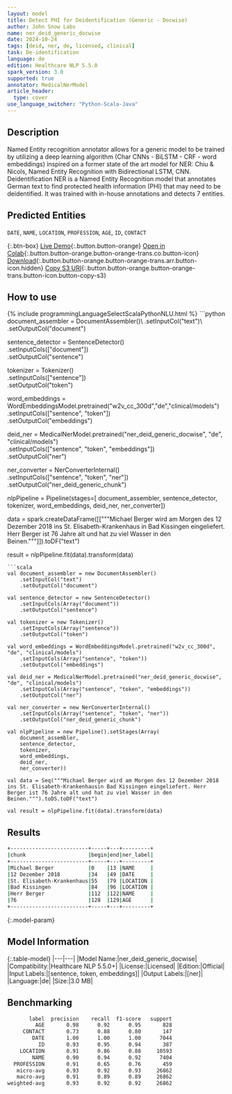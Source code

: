 ```yaml
---
layout: model
title: Detect PHI for Deidentification (Generic - Docwise)
author: John Snow Labs
name: ner_deid_generic_docwise
date: 2024-10-24
tags: [deid, ner, de, licensed, clinical]
task: De-identification
language: de
edition: Healthcare NLP 5.5.0
spark_version: 3.0
supported: true
annotator: MedicalNerModel
article_header:
  type: cover
use_language_switcher: "Python-Scala-Java"
---
```


## Description

Named Entity recognition annotator allows for a generic model to be trained by utilizing a deep learning algorithm (Char CNNs - BiLSTM - CRF - word embeddings) inspired on a former state of the art model for NER: Chiu & Nicols, Named Entity Recognition with Bidirectional LSTM, CNN. Deidentification NER is a Named Entity Recognition model that annotates German text to find protected health information (PHI) that may need to be deidentified. It was trained with in-house annotations and detects 7 entities.

## Predicted Entities

`DATE`, `NAME`, `LOCATION`, `PROFESSION`, `AGE`, `ID`, `CONTACT`

{:.btn-box}
[Live Demo](https://demo.johnsnowlabs.com/healthcare/NER_DEID_DE/){:.button.button-orange}
[Open in Colab](https://colab.research.google.com/github/JohnSnowLabs/spark-nlp-workshop/blob/master/healthcare-nlp/04.1.Clinical_Multi_Language_Deidentification.ipynb){:.button.button-orange.button-orange-trans.co.button-icon}
[Download](https://s3.amazonaws.com/auxdata.johnsnowlabs.com/clinical/models/ner_deid_generic_docwise_de_5.5.0_3.0_1729796973620.zip){:.button.button-orange.button-orange-trans.arr.button-icon.hidden}
[Copy S3 URI](s3://auxdata.johnsnowlabs.com/clinical/models/ner_deid_generic_docwise_de_5.5.0_3.0_1729796973620.zip){:.button.button-orange.button-orange-trans.button-icon.button-copy-s3}

## How to use



<div class="tabs-box" markdown="1">
{% include programmingLanguageSelectScalaPythonNLU.html %}
```python
document_assembler = DocumentAssembler()\
    .setInputCol("text")\
    .setOutputCol("document")

sentence_detector = SentenceDetector()\
    .setInputCols(["document"])\
    .setOutputCol("sentence")

tokenizer = Tokenizer()\
    .setInputCols(["sentence"])\
    .setOutputCol("token")

word_embeddings = WordEmbeddingsModel.pretrained("w2v_cc_300d","de","clinical/models")\
    .setInputCols(["sentence", "token"])\
    .setOutputCol("embeddings")

deid_ner = MedicalNerModel.pretrained("ner_deid_generic_docwise", "de", "clinical/models")\
    .setInputCols(["sentence", "token", "embeddings"])\
    .setOutputCol("ner")

ner_converter = NerConverterInternal()\
    .setInputCols(["sentence", "token", "ner"])\
    .setOutputCol("ner_deid_generic_chunk")

nlpPipeline = Pipeline(stages=[
    document_assembler, 
    sentence_detector, 
    tokenizer, 
    word_embeddings, 
    deid_ner, 
    ner_converter])

data = spark.createDataFrame([["""Michael Berger wird am Morgen des 12 Dezember 2018 ins St. Elisabeth-Krankenhaus
in Bad Kissingen eingeliefert. Herr Berger ist 76 Jahre alt und hat zu viel Wasser in den Beinen."""]]).toDF("text")

result = nlpPipeline.fit(data).transform(data)
```
```scala
val document_assembler = new DocumentAssembler() 
    .setInputCol("text") 
    .setOutputCol("document")

val sentence_detector = new SentenceDetector()
    .setInputCols(Array("document"))
    .setOutputCol("sentence")

val tokenizer = new Tokenizer()
    .setInputCols(Array("sentence"))
    .setOutputCol("token")

val word_embeddings = WordEmbeddingsModel.pretrained("w2v_cc_300d", "de", "clinical/models")
    .setInputCols(Array("sentence", "token"))
    .setOutputCol("embeddings")

val deid_ner = MedicalNerModel.pretrained("ner_deid_generic_docwise", "de", "clinical/models") 
    .setInputCols(Array("sentence", "token", "embeddings")) 
    .setOutputCol("ner")

val ner_converter = new NerConverterInternal()
    .setInputCols(Array("sentence", "token", "ner"))
    .setOutputCol("ner_deid_generic_chunk")

val nlpPipeline = new Pipeline().setStages(Array(
    document_assembler, 
    sentence_detector, 
    tokenizer,
    word_embeddings, 
    deid_ner, 
    ner_converter))

val data = Seq("""Michael Berger wird am Morgen des 12 Dezember 2018 ins St. Elisabeth-Krankenhausin Bad Kissingen eingeliefert. Herr Berger ist 76 Jahre alt und hat zu viel Wasser in den Beinen.""").toDS.toDF("text")

val result = nlpPipeline.fit(data).transform(data)
```
</div>

## Results

```bash
+-------------------------+-----+---+---------+
|chunk                    |begin|end|ner_label|
+-------------------------+-----+---+---------+
|Michael Berger           |0    |13 |NAME     |
|12 Dezember 2018         |34   |49 |DATE     |
|St. Elisabeth-Krankenhaus|55   |79 |LOCATION |
|Bad Kissingen            |84   |96 |LOCATION |
|Herr Berger              |112  |122|NAME     |
|76                       |128  |129|AGE      |
+-------------------------+-----+---+---------+
```

{:.model-param}
## Model Information

{:.table-model}
|---|---|
|Model Name:|ner_deid_generic_docwise|
|Compatibility:|Healthcare NLP 5.5.0+|
|License:|Licensed|
|Edition:|Official|
|Input Labels:|[sentence, token, embeddings]|
|Output Labels:|[ner]|
|Language:|de|
|Size:|3.0 MB|

## Benchmarking

```bash
       label  precision    recall  f1-score   support
         AGE       0.98      0.92      0.95       828
     CONTACT       0.73      0.88      0.80       147
        DATE       1.00      1.00      1.00      7044
          ID       0.93      0.95      0.94       387
    LOCATION       0.91      0.86      0.88     10593
        NAME       0.90      0.94      0.92      7404
  PROFESSION       0.91      0.65      0.76       459
   micro-avg       0.93      0.92      0.93     26862
   macro-avg       0.91      0.89      0.89     26862
weighted-avg       0.93      0.92      0.92     26862
```